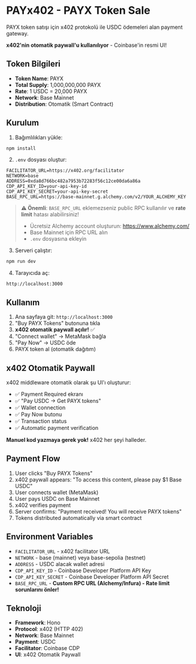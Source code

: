 # PAYx402 - PAYX Token Sale

PAYX token satışı için x402 protokolü ile USDC ödemeleri alan payment gateway.

**x402'nin otomatik paywall'u kullanılıyor** - Coinbase'in resmi UI!

## Token Bilgileri

- **Token Name**: PAYX
- **Total Supply**: 1,000,000,000 PAYX
- **Rate**: 1 USDC = 20,000 PAYX
- **Network**: Base Mainnet
- **Distribution**: Otomatik (Smart Contract)

## Kurulum

1. Bağımlılıkları yükle:
```bash
npm install
```

2. `.env` dosyası oluştur:
```env
FACILITATOR_URL=https://x402.org/facilitator
NETWORK=base
ADDRESS=0xda8d766bc482a7953b72283f56c12ce00da6a86a
CDP_API_KEY_ID=your-api-key-id
CDP_API_KEY_SECRET=your-api-key-secret
BASE_RPC_URL=https://base-mainnet.g.alchemy.com/v2/YOUR_ALCHEMY_KEY
```

> **⚠️ Önemli**: `BASE_RPC_URL` eklemezseniz public RPC kullanılır ve **rate limit** hatası alabilirsiniz!
> - Ücretsiz Alchemy account oluşturun: https://www.alchemy.com/
> - Base Mainnet için RPC URL alın
> - `.env` dosyasına ekleyin

3. Serveri çalıştır:
```bash
npm run dev
```

4. Tarayıcıda aç:
```
http://localhost:3000
```

## Kullanım

1. Ana sayfaya git: `http://localhost:3000`
2. "Buy PAYX Tokens" butonuna tıkla
3. **x402 otomatik paywall açılır!** ✅
4. "Connect wallet" → MetaMask bağla
5. "Pay Now" → USDC öde
6. PAYX token al (otomatik dağıtım)

## x402 Otomatik Paywall

x402 middleware otomatik olarak şu UI'ı oluşturur:
- ✅ Payment Required ekranı
- ✅ "Pay USDC → Get PAYX tokens"
- ✅ Wallet connection
- ✅ Pay Now butonu
- ✅ Transaction status
- ✅ Automatic payment verification

**Manuel kod yazmaya gerek yok!** x402 her şeyi halleder.

## Payment Flow

1. User clicks "Buy PAYX Tokens"
2. x402 paywall appears: "To access this content, please pay $1 Base USDC"
3. User connects wallet (MetaMask)
4. User pays USDC on Base Mainnet
5. x402 verifies payment
6. Server confirms: "Payment received! You will receive PAYX tokens"
7. Tokens distributed automatically via smart contract

## Environment Variables

- `FACILITATOR_URL` - x402 facilitator URL
- `NETWORK` - base (mainnet) veya base-sepolia (testnet)
- `ADDRESS` - USDC alacak wallet adresi
- `CDP_API_KEY_ID` - Coinbase Developer Platform API Key
- `CDP_API_KEY_SECRET` - Coinbase Developer Platform API Secret
- `BASE_RPC_URL` - **Custom RPC URL (Alchemy/Infura) - Rate limit sorunlarını önler!**

## Teknoloji

- **Framework**: Hono
- **Protocol**: x402 (HTTP 402)
- **Network**: Base Mainnet
- **Payment**: USDC
- **Facilitator**: Coinbase CDP
- **UI**: x402 Otomatik Paywall
